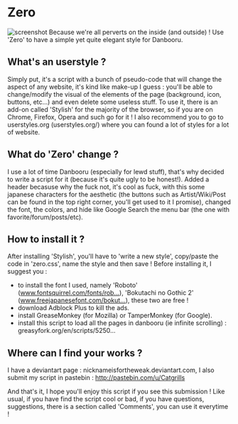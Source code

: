 # Zero

![screenshot](http://i.imgur.com/TvL9aXJ.jpg)
Because we're all perverts on the inside (and outside) ! Use 'Zero' to have a simple yet quite elegant style for Danbooru.

What's an userstyle ?
-------------------------------

Simply put, it's a script with a bunch of pseudo-code that will change the aspect of any website, it's kind like make-up I guess : you'll be able to change/modify the visual of the elements of the page (background, icon, buttons, etc...) and even delete some useless stuff. To use it, there is an add-on called 'Stylish' for the majority of the browser, so if you are on Chrome, Firefox, Opera and such go for it ! I also recommend you to go to userstyles.org (userstyles.org/) where you can found a lot of styles for a lot of website.

What do 'Zero' change ?
-------------------------------

I use a lot of time Danbooru (especially for lewd stuff), that's why decided to write a script for it (because it's quite ugly to be honest!).
Added a header becasuse why the fuck not, it's cool as fuck, with this some japanese characters for the aesthetic (the buttons such as Artist/Wiki/Post can be found in the top right corner, you'll get used to it I promise), changed the font, the colors, and hide like Google Search the menu bar (the one with favorite/forum/posts/etc).

How to install it ?
-------------------------------

After installing 'Stylish', you'll have to 'write a new style', copy/paste the code in 'zero.css', name the style and then save ! Before installing it, I suggest you :

* to install the font I used, namely 'Roboto' (www.fontsquirrel.com/fonts/rob…), 'Bokutachi no Gothic 2' (www.freejapanesefont.com/bokut…), these two are free !
* download Adblock Plus to kill the ads.
* install GreaseMonkey (for Mozilla) or TamperMonkey (for Google).
* install this script to load all the pages in danbooru (ie infinite scrolling) : greasyfork.org/en/scripts/5250…

Where can I find your works ?
-------------------------------

I have a deviantart page : nicknameisfortheweak.deviantart.com, I also submit my script in pastebin : http://pastebin.com/u/Catgrills

And that's it, I hope you'll enjoy this script if you see this submission ! Like usual, if you have find the script cool or bad, if you have questions, suggestions, there is a section called 'Comments', you can use it everytime !
